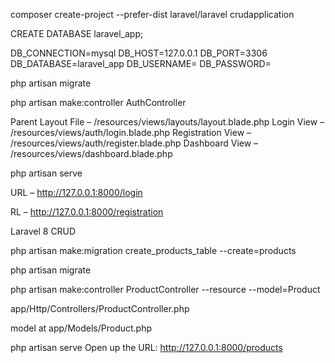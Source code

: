 composer create-project --prefer-dist laravel/laravel crudapplication

CREATE DATABASE laravel_app;

DB_CONNECTION=mysql
DB_HOST=127.0.0.1
DB_PORT=3306
DB_DATABASE=laravel_app
DB_USERNAME=
DB_PASSWORD=

php artisan migrate

php artisan make:controller AuthController

Parent Layout File – /resources/views/layouts/layout.blade.php
Login View – /resources/views/auth/login.blade.php
Registration View – /resources/views/auth/register.blade.php
Dashboard View – /resources/views/dashboard.blade.php

 php artisan serve

 URL – http://127.0.0.1:8000/login

 RL – http://127.0.0.1:8000/registration



Laravel 8 CRUD

php artisan make:migration create_products_table --create=products

php artisan migrate


php artisan make:controller ProductController --resource --model=Product


app/Http/Controllers/ProductController.php 

 model at app/Models/Product.php






 php artisan serve
Open up the URL: http://127.0.0.1:8000/products






